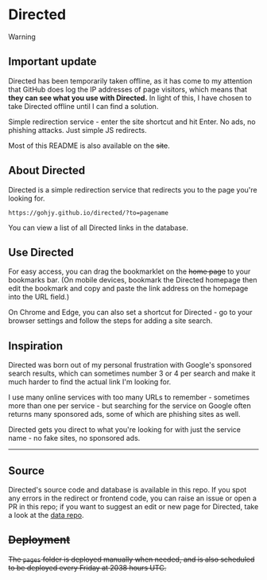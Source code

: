 # Directed
> [!WARNING]
>
> ## Important update
> Directed has been temporarily taken offline,
> as it has come to my attention that GitHub
> does log the IP addresses of page visitors,
> which means that **they can see what you use with Directed.**
> In light of this, I have chosen to take Directed offline
> until I can find a solution.


Simple redirection service - enter the site shortcut and hit Enter. No ads, no phishing attacks. Just simple JS redirects.

Most of this README is also available on the ~~site~~.

## About Directed
Directed is a simple redirection service that redirects you to the page you're looking for.
```
https://gohjy.github.io/directed/?to=pagename
```
You can view a list of all Directed links in the database.

## Use Directed
For easy access, you can drag the bookmarklet on the ~~home page~~ to your bookmarks bar. (On mobile devices, bookmark the Directed homepage then edit the bookmark and copy and paste the link address on the homepage into the URL field.)

On Chrome and Edge, you can also set a shortcut for Directed - go to your browser settings and follow the steps for adding a site search.

## Inspiration
Directed was born out of my personal frustration with Google's sponsored search results, which can sometimes number 3 or 4 per search and make it much harder to find the actual link I'm looking for.

I use many online services with too many URLs to remember - sometimes more than one per service - but searching for the service on Google often returns many sponsored ads, some of which are phishing sites as well.

Directed gets you direct to what you're looking for with just the service name - no fake sites, no sponsored ads.

---
## Source
Directed's source code and database is available in this repo. If you spot any errors in the redirect or frontend code, you can raise an issue or open a PR in this repo; if you want to suggest an edit or new page for Directed, take a look at the [data repo](https://github.com/gohjy/directed-data).

## ~~Deployment~~
~~The `pages` folder is deployed manually when needed, and is also scheduled to be deployed every Friday at 2038 hours UTC.~~
